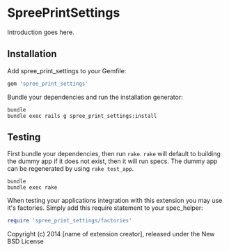SpreePrintSettings
==================

Introduction goes here.

Installation
------------

Add spree_print_settings to your Gemfile:

```ruby
gem 'spree_print_settings'
```

Bundle your dependencies and run the installation generator:

```shell
bundle
bundle exec rails g spree_print_settings:install
```

Testing
-------

First bundle your dependencies, then run `rake`. `rake` will default to building the dummy app if it does not exist, then it will run specs. The dummy app can be regenerated by using `rake test_app`.

```shell
bundle
bundle exec rake
```

When testing your applications integration with this extension you may use it's factories.
Simply add this require statement to your spec_helper:

```ruby
require 'spree_print_settings/factories'
```

Copyright (c) 2014 [name of extension creator], released under the New BSD License
